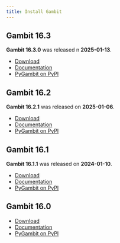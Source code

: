 ```yaml
---
title: Install Gambit
---
```


## Gambit 16.3

**Gambit 16.3.0** was released n **2025-01-13**.

* [Download](https://github.com/gambitproject/gambit/releases/tag/v16.3.0)
* [Documentation](https://gambitproject.readthedocs.io/en/v16.3.0)
* [PyGambit on PyPI](https://pypi.org/project/pygambit/16.3.0)

## Gambit 16.2

**Gambit 16.2.1** was released on **2025-01-06**.

* [Download](https://github.com/gambitproject/gambit/releases/tag/v16.2.1)
* [Documentation](https://gambitproject.readthedocs.io/en/v16.2.1)
* [PyGambit on PyPI](https://pypi.org/project/pygambit/16.2.1)


## Gambit 16.1

**Gambit 16.1.1** was released on **2024-01-10**.

* [Download](https://github.com/gambitproject/gambit/releases/tag/v16.1.1)
* [Documentation](https://gambitproject.readthedocs.io/en/v16.1.1)
* [PyGambit on PyPI](https://pypi.org/project/pygambit/16.1.1)


## Gambit 16.0

* [Download](https://sourceforge.net/projects/gambit/files/gambit16/16.0.2)
* [Documentation](https://gambitproject.readthedocs.io/en/v16.0.2)
* [PyGambit on PyPI](https://pypi.org/project/pygambit/16.0.2)

